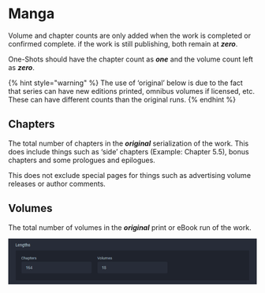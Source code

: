 # Manga

Volume and chapter counts are only added when the work is completed or confirmed complete. if the work is still publishing, both remain at _**zero**_.

One-Shots should have the chapter count as _**one**_ and the volume count left as _**zero**_.

{% hint style="warning" %}
The use of ‘original’ below is due to the fact that series can have new editions printed, omnibus volumes if licensed, etc. These can have different counts than the original runs.
{% endhint %}

## Chapters

The total number of chapters in the _**original**_ serialization of the work. This does include things such as ‘side’ chapters \(Example: Chapter 5.5\), bonus chapters and some prologues and epilogues.

This does not exclude special pages for things such as advertising volume releases or author comments.

## Volumes

The total number of volumes in the _**original**_ print or eBook run of the work.

![The lengths for the &apos;Ten&apos; manga.](../../../.gitbook/assets/length_manga.png)

